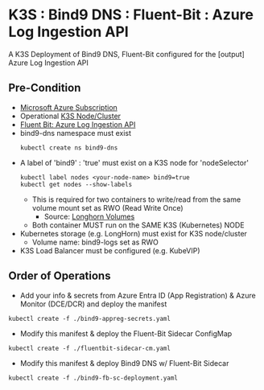 # K3S : Bind9 DNS : Fluent-Bit : Azure Log Ingestion API
A K3S Deployment of Bind9 DNS, Fluent-Bit configured for the [output] Azure Log Ingestion API

## Pre-Condition
* [Microsoft Azure Subscription](https://azure.microsoft.com/en-us/free/search/?ef_id=_k_Cj0KCQiAsvWrBhC0ARIsAO4E6f_KQHuZoJWDcf25quxjVXhxQz0NixXwZOXDb38WnIOyANw1wRbw6qwaAs6AEALw_wcB_k_&OCID=AIDcmm5edswduu_SEM__k_Cj0KCQiAsvWrBhC0ARIsAO4E6f_KQHuZoJWDcf25quxjVXhxQz0NixXwZOXDb38WnIOyANw1wRbw6qwaAs6AEALw_wcB_k_&gad_source=1&gclid=Cj0KCQiAsvWrBhC0ARIsAO4E6f_KQHuZoJWDcf25quxjVXhxQz0NixXwZOXDb38WnIOyANw1wRbw6qwaAs6AEALw_wcB)
* Operational [K3S Node/Cluster](https://www.youtube.com/watch?v=hT2_O2Yd_wE&t=47s)
* [Fluent Bit: Azure Log Ingestion API](https://docs.fluentbit.io/manual/pipeline/outputs/azure_logs_ingestion)
* bind9-dns namespace must exist
  ```console
  kubectl create ns bind9-dns
  ```
* A label of 'bind9' : 'true' must exist on a K3S node for 'nodeSelector'
  ```console
  kubectl label nodes <your-node-name> bind9=true
  kubectl get nodes --show-labels
  ```
  * This is required for two containers to write/read from the same volume mount set as RWO (Read Write Once)
    * Source: [Longhorn Volumes](https://support.tools/post/fixing-longhorn-volume-issues/#:~:text=Longhorn%20supports%20RWO%20(ReadWriteOnce)%20volumes,only%20have%20a%20few%20options.)
  * Both container MUST run on the SAME K3S (Kubernetes) NODE
* Kubernetes storage (e.g. LongHorn) must exist for K3S node/cluster
  * Volume name: bind9-logs set as RWO
* K3S Load Balancer must be configured (e.g. KubeVIP)
  

## Order of Operations
* Add your info & secrets from Azure Entra ID (App Registration) & Azure Monitor (DCE/DCR) and deploy the manifest
```console
kubectl create -f ./bind9-appreg-secrets.yaml
```
* Modify this manifest & deploy the Fluent-Bit Sidecar ConfigMap
```console
kubectl create -f ./fluentbit-sidecar-cm.yaml
```
* Modify this manifest & deploy Bind9 DNS w/ Fluent-Bit Sidecar
```console
kubectl create -f ./bind9-fb-sc-deployment.yaml
``` 
